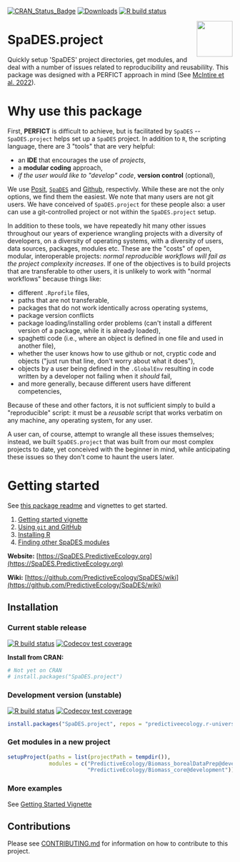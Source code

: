 <!-- badges: start -->
[![CRAN_Status_Badge](https://www.r-pkg.org/badges/version/SpaDES.project)](https://cran.r-project.org/package=SpaDES.project)
[![Downloads](https://cranlogs.r-pkg.org/badges/grand-total/SpaDES.project)](https://cran.r-project.org/package=SpaDES.project)
[![R build status](https://github.com/PredictiveEcology/SpaDES.project/workflows/R-CMD-check/badge.svg)](https://github.com/PredictiveEcology/SpaDES.project/actions)
<!-- badges: end -->

<img align="right" width="80" pad="20" src="https://github.com/PredictiveEcology/SpaDES/raw/master/man/figures/SpaDES.png">

# SpaDES.project

Quickly setup 'SpaDES' project directories, get modules, and deal with a number of issues related to reproducibility and reusabililty. This package was designed with a PERFICT approach in mind (See [McIntire et al. 2022](https://onlinelibrary.wiley.com/doi/full/10.1111/ele.13994)).

# Why use this package

First, **PERFICT** is difficult to achieve, but is facilitated by `SpaDES` -- `SpaDES.project` helps set up a `SpaDES` project. In addition to `R`, the scripting language, there are 3 "tools" that are very helpful: 

- an **IDE** that encourages the use of *projects*, 
- a **modular coding** approach, 
- *if the user would like to "develop" code*, **version control** (optional),

We use [Posit](https://posit.co), [`SpaDES`](https://spades.predictiveecology.org) and [Github](https://github.com), respectivly. While these are not the only options, we find them the easiest. We note that many users are not git users. We have conceived of `SpaDES.project` for these people also: a user can use a git-controlled project or not within the `SpaDES.project` setup. 

In addition to these tools, we have repeatedly hit many other issues throughout our years of experience wrangling projects with a diversity of developers, on a diversity of operating systems, with a diversity of users, data sources, packages, modules etc. These are the "costs" of open, modular, interoperable projects: *normal reproducible workflows will fail as the project complexity increases*. If one of the objectives is to build projects that are transferable to other users, it is unlikely to work with "normal workflows" because things like:

- different `.Rprofile` files, 
- paths that are not transferable, 
- packages that do not work identically across operating systems, 
- package version conflicts
- package loading/installing order problems (can't install a different version of a package, while it is already loaded),
- spaghetti code (i.e., where an object is defined in one file and used in another file),
- whether the user knows how to use github or not, 
cryptic code and objects ("just run that line, don't worry about what it does"), 
- objects by a user being defined in the `.GlobalEnv` resulting in code written by a developer not failing when it *should* fail,
- and more generally, because different users have different competencies,

Because of these and other factors, it is not sufficient simply to build a "reproducible" script: it must be a *reusable* script that works verbatim on any machine, any operating system, for any user. 

A user can, of course, attempt to wrangle all these issues themselves; instead, we built `SpaDES.project` that was built from our most complex projects to date, yet conceived with the beginner in mind, while anticipating these issues so they don't come to haunt the users later.

# Getting started

See [this package readme](https://htmlpreview.github.io/?https://raw.githubusercontent.com/PredictiveEcology/SpaDES.project/transition/docs/index.html) and vignettes to get started.

1. [Getting started vignette](articles/i-getting-started.html)
2. [Using `git` and GitHub](articles/iii-using-git-github.html)
3. [Installing R](articles/iv-Installing-R.html)
4. [Finding other SpaDES modules](articles/v-finding-other-modules.html)

**Website:** [https://SpaDES.PredictiveEcology.org](https://SpaDES.PredictiveEcology.org)

**Wiki:** [https://github.com/PredictiveEcology/SpaDES/wiki](https://github.com/PredictiveEcology/SpaDES/wiki)

## Installation

### Current stable release

[![R build status](https://github.com/PredictiveEcology/SpaDES.project/workflows/R-CMD-check/badge.svg?branch=main)](https://github.com/PredictiveEcology/SpaDES.project/actions)
[![Codecov test coverage](https://codecov.io/gh/PredictiveEcology/SpaDES.project/branch/main/graph/badge.svg)](https://app.codecov.io/gh/PredictiveEcology/SpaDES.project?branch=main)

**Install from CRAN:**

```r
# Not yet on CRAN
# install.packages("SpaDES.project")
```

### Development version (unstable)

[![R build status](https://github.com/PredictiveEcology/SpaDES.project/workflows/R-CMD-check/badge.svg?branch=development)](https://github.com/PredictiveEcology/SpaDES.project/actions)
[![Codecov test coverage](https://codecov.io/gh/PredictiveEcology/SpaDES.project/branch/development/graph/badge.svg)](https://app.codecov.io/gh/PredictiveEcology/SpaDES.project?branch=development)

```r
install.packages("SpaDES.project", repos = "predictiveecology.r-universe.dev")
```

### Get modules in a new project 


```r
setupProject(paths = list(projectPath = tempdir()),
             modules = c("PredictiveEcology/Biomass_borealDataPrep@development",
                         "PredictiveEcology/Biomass_core@development"))
```

### More examples

See [Getting Started Vignette](articles/i-getting-started.html)

## Contributions

Please see [CONTRIBUTING.md](CONTRIBUTING.md) for information on how to contribute to this project.
